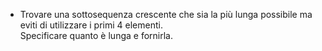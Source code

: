 - Trovare una sottosequenza crescente che sia la più lunga possibile ma eviti di utilizzare i primi 4 elementi. \
Specificare quanto è lunga e fornirla.
